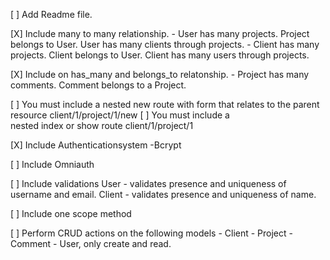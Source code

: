 [ ] Add Readme file.

[X] Include many to many relationship.
    - User has many projects.  Project belongs to User.  User has many clients through projects.
    - Client has many projects.  Client belongs to User.  Client has many users through projects.

[X] Include on has_many and belongs_to relatonship.
    - Project has many comments.  Comment belongs to a Project.

[ ] You must include a nested new route with form that relates to the parent resource
  client/1/project/1/new
[ ] You must include a nested index or show route
  client/1/project/1

[X] Include Authenticationsystem
    -Bcrypt

[ ] Include Omniauth

[ ] Include validations
    User - validates presence and uniqueness of username and email.
    Client - validates presence and uniqueness of name.

[ ] Include one scope method

[ ] Perform CRUD actions on the following models
    - Client
    - Project
    - Comment
    - User, only create and read.
